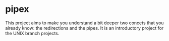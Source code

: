 # pipex

This project aims to make you understand a bit deeper two concets that you already know: the redirections and the pipes. It is an introductory project for the UNIX branch projects.

